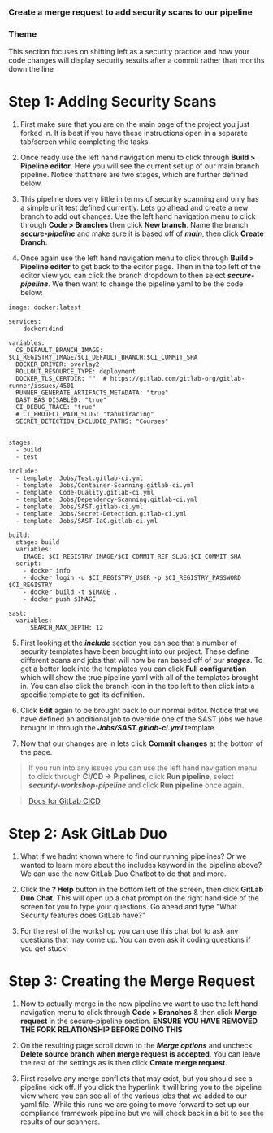 ### Create a merge request to add security scans to our pipeline

### Theme

This section focuses on shifting left as a security practice and how your code changes will display security results after a commit rather than months down the line

# Step 1: Adding Security Scans

1. First make sure that you are on the main page of the project you just forked in. It is best if you have these instructions open in a separate tab/screen while completing the tasks.
  
2. Once ready use the left hand navigation menu to click through **Build \> Pipeline editor**. Here you will see the current set up of our main branch pipeline. Notice that there are two stages, which are further defined below.
  
3. This pipeline does very little in terms of security scanning and only has a simple unit test defined currently. Lets go ahead and create a new branch to add out changes. Use the left hand navigation menu to click through **Code \> Branches** then click **New branch**. Name the branch **_secure-pipeline_** and make sure it is based off of **_main_**, then click **Create Branch**.
  
4. Once again use the left hand navigation menu to click through **Build \> Pipeline editor** to get back to the editor page. Then in the top left of the editor view you can click the branch dropdown to then select **_secure-pipeline_**. We then want to change the pipeline yaml to be the code below:

```plaintext
image: docker:latest

services:
  - docker:dind

variables:
  CS_DEFAULT_BRANCH_IMAGE: $CI_REGISTRY_IMAGE/$CI_DEFAULT_BRANCH:$CI_COMMIT_SHA
  DOCKER_DRIVER: overlay2
  ROLLOUT_RESOURCE_TYPE: deployment
  DOCKER_TLS_CERTDIR: ""  # https://gitlab.com/gitlab-org/gitlab-runner/issues/4501
  RUNNER_GENERATE_ARTIFACTS_METADATA: "true"
  DAST_BAS_DISABLED: "true"
  CI_DEBUG_TRACE: "true"
  # CI_PROJECT_PATH_SLUG: "tanukiracing"
  SECRET_DETECTION_EXCLUDED_PATHS: "Courses"
  

stages:
  - build
  - test

include:
  - template: Jobs/Test.gitlab-ci.yml
  - template: Jobs/Container-Scanning.gitlab-ci.yml
  - template: Code-Quality.gitlab-ci.yml
  - template: Jobs/Dependency-Scanning.gitlab-ci.yml
  - template: Jobs/SAST.gitlab-ci.yml
  - template: Jobs/Secret-Detection.gitlab-ci.yml
  - template: Jobs/SAST-IaC.gitlab-ci.yml

build:
  stage: build
  variables:
    IMAGE: $CI_REGISTRY_IMAGE/$CI_COMMIT_REF_SLUG:$CI_COMMIT_SHA
  script:
    - docker info
    - docker login -u $CI_REGISTRY_USER -p $CI_REGISTRY_PASSWORD $CI_REGISTRY
    - docker build -t $IMAGE .
    - docker push $IMAGE

sast:
  variables:
      SEARCH_MAX_DEPTH: 12
```

5. First looking at the **_include_** section you can see that a number of security templates have been brought into our project. These define different scans and jobs that will now be ran based off of our **_stages_**. To get a better look into the templates you can click **Full configuration** which will show the true pipeline yaml with all of the templates brought in. You can also click the branch icon in the top left to then click into a specific template to get its definition.

6. Click **Edit** again to be brought back to our normal editor. Notice that we have defined an additional job to override one of the SAST jobs we have brought in through the **_Jobs/SAST.gitlab-ci.yml_** template.

7. Now that our changes are in lets click **Commit changes** at the bottom of the page.

> If you run into any issues you can use the left hand navigation menu to click through **CI/CD -\> Pipelines**, click **Run pipeline**, select **_security-workshop-pipeline_** and click **Run pipeline** once again.

> [Docs for GitLab CICD](https://docs.gitlab.com/ee/ci/)

# Step 2: Ask GitLab Duo

1. What if we hadnt known where to find our running pipelines? Or we wanted to learn more about the includes keyword in the pipeline above? We can use the new GitLab Duo Chatbot to do that and more.
  
2. Click the **? Help** button in the bottom left of the screen, then click **GitLab Duo Chat**. This will open up a chat prompt on the right hand side of the screen for you to type your questions. Go ahead and type "What Security features does GitLab have?"
  
3. For the rest of the workshop you can use this chat bot to ask any questions that may come up. You can even ask it coding questions if you get stuck!
  
#  Step 3: Creating the Merge Request

1. Now to actually merge in the new pipeline we want to use the left hand navigation menu to click through **Code \> Branches** & then click **Merge request** in the secure-pipeline section. **ENSURE YOU HAVE REMOVED THE FORK RELATIONSHIP BEFORE DOING THIS**
  
2. On the resulting page scroll down to the **_Merge options_** and uncheck **Delete source branch when merge request is accepted**. You can leave the rest of the settings as is then click **Create merge request**.
  
3. First resolve any merge conflicts that may exist, but you should see a pipeline kick off. If you click the hyperlink it will bring you to the pipeline view where you can see all of the various jobs that we added to our yaml file. While this runs we are going to move forward to set up our compliance framework pipeline but we will check back in a bit to see the results of our scanners.
